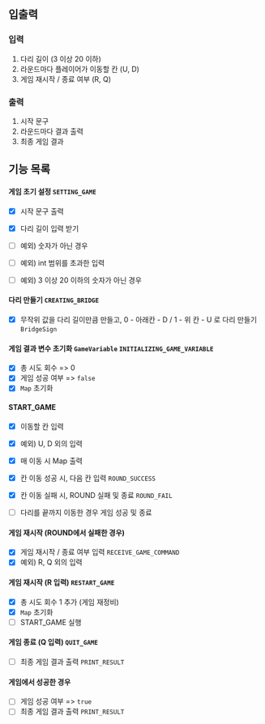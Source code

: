## 입출력

### 입력

1. 다리 길이 (3 이상 20 이하)
2. 라운드마다 플레이어가 이동할 칸 (U, D)
3. 게임 재시작 / 종료 여부 (R, Q)

### 출력

1. 시작 문구
2. 라운드마다 결과 출력
3. 최종 게임 결과

## 기능 목록

#### 게임 초기 설정 `SETTING_GAME`

- [x] 시작 문구 출력

- [x] 다리 길이 입력 받기
- [ ] 예외) 숫자가 아닌 경우
- [ ] 예외) int 범위를 초과한 입력
- [ ] 예외) 3 이상 20 이하의 숫자가 아닌 경우

#### 다리 만들기 `CREATING_BRIDGE`

- [x] 무작위 값을 다리 길이만큼 만들고, 0 - 아래칸 - D / 1 - 위 칸 - U 로 다리 만들기 `BridgeSign`

#### 게임 결과 변수 초기화 `GameVariable` `INITIALIZING_GAME_VARIABLE`

- [x] 총 시도 회수 => 0
- [x] 게임 성공 여부 => `false`
- [x] `Map` 초기화

#### START_GAME

- [x] 이동할 칸 입력
- [x] 예외) U, D 외의 입력
- [x] 매 이동 시 Map 출력

- [x] 칸 이동 성공 시, 다음 칸 입력 `ROUND_SUCCESS`
- [x] 칸 이동 실패 시, ROUND 실패 및 종료 `ROUND_FAIL`
- [ ] 다리를 끝까지 이동한 경우 게임 성공 및 종료

#### 게임 재시작 (ROUND에서 실패한 경우)

- [x] 게임 재시작 / 종료 여부 입력 `RECEIVE_GAME_COMMAND`
- [x] 예외) R, Q 외의 입력

#### 게임 재시작 (R 입력) `RESTART_GAME`

- [x] 총 시도 회수 1 추가 (게임 재정비)
- [x] `Map` 초기화
- [ ] START_GAME 실행

#### 게임 종료 (Q 입력) `QUIT_GAME`

- [ ] 최종 게임 결과 출력 `PRINT_RESULT`

#### 게임에서 성공한 경우

- [ ] 게임 성공 여부 => `true`
- [ ] 최종 게임 결과 출력 `PRINT_RESULT`